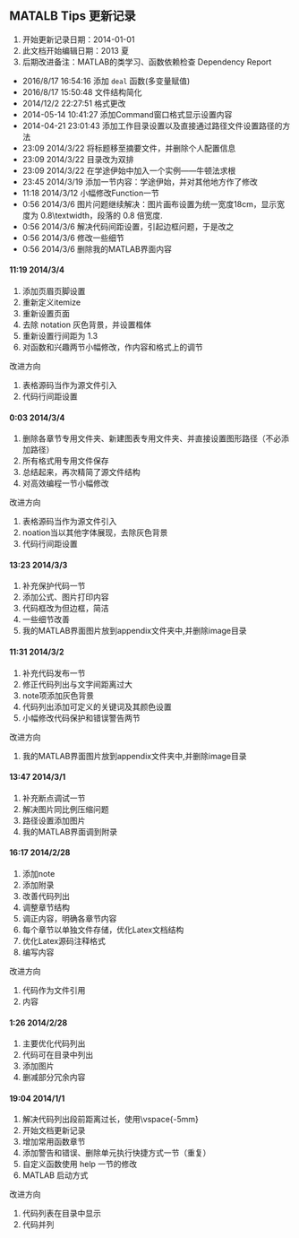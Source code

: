 ## MATALB Tips 更新记录

1. 开始更新记录日期：2014-01-01
2. 此文档开始编辑日期：2013 夏
3. 后期改进备注：MATLAB的类学习、函数依赖检查 Dependency Report

- 2016/8/17 16:54:16 添加 `deal` 函数(多变量赋值)
- 2016/8/17 15:50:48 文件结构简化
- 2014/12/2 22:27:51 格式更改
- 2014-05-14 10:41:27 添加Command窗口格式显示设置内容
- 2014-04-21 23:01:43 添加工作目录设置以及直接通过路径文件设置路径的方法
- 23:09 2014/3/22 将标题移至摘要文件，并删除个人配置信息
- 23:09 2014/3/22 目录改为双排
- 23:09 2014/3/22 在学途伊始中加入一个实例――牛顿法求根
- 23:45 2014/3/19 添加一节内容：学途伊始，并对其他地方作了修改
- 11:18 2014/3/12 小幅修改Function一节 
- 0:56 2014/3/6 图片问题继续解决：图片画布设置为统一宽度18cm，显示宽度为 0.8\textwidth，段落的 0.8 倍宽度.
- 0:56 2014/3/6 解决代码间距设置，引起边框问题，于是改之
- 0:56 2014/3/6 修改一些细节
- 0:56 2014/3/6 删除我的MATLAB界面内容

#### 11:19 2014/3/4

1. 添加页眉页脚设置
2. 重新定义itemize
3. 重新设置页面
4. 去除 notation 灰色背景，并设置楷体
5. 重新设置行间距为 1.3
6. 对函数和兴趣两节小幅修改，作内容和格式上的调节

改进方向  
1. 表格源码当作为源文件引入
2. 代码行间距设置


#### 0:03 2014/3/4

1. 删除各章节专用文件夹、新建图表专用文件夹、并直接设置图形路径（不必添加路径）
2. 所有格式用专用文件保存
3. 总结起来，再次精简了源文件结构
4. 对高效编程一节小幅修改

改进方向  
1. 表格源码当作为源文件引入
2. noation当以其他字体展现，去除灰色背景
3. 代码行间距设置


#### 13:23 2014/3/3

1. 补充保护代码一节
2. 添加公式、图片打印内容
3. 代码框改为但边框，简洁
4. 一些细节改善
5. 我的MATLAB界面图片放到appendix文件夹中,并删除image目录


#### 11:31 2014/3/2

1. 补充代码发布一节
2. 修正代码列出与文字间距离过大
3. note项添加灰色背景
4. 代码列出添加可定义的关键词及其颜色设置
5. 小幅修改代码保护和错误警告两节

改进方向  
1. 我的MATLAB界面图片放到appendix文件夹中,并删除image目录


#### 13:47 2014/3/1

1. 补充断点调试一节
2. 解决图片同比例压缩问题
3. 路径设置添加图片
4. 我的MATLAB界面调到附录


#### 16:17 2014/2/28

1. 添加note
2. 添加附录
3. 改善代码列出
4. 调整章节结构
5. 调正内容，明确各章节内容
6. 每个章节以单独文件存储，优化Latex文档结构
7. 优化Latex源码注释格式
8. 编写内容

改进方向    
1. 代码作为文件引用
2. 内容


#### 1:26 2014/2/28

1. 主要优化代码列出
2. 代码可在目录中列出
3. 添加图片
4. 删减部分冗余内容


#### 19:04 2014/1/1

1. 解决代码列出段前距离过长，使用\vspace{-5mm}
2. 开始文档更新记录
3. 增加常用函数章节
4. 添加警告和错误、删除单元执行快捷方式一节（重复）
5. 自定义函数使用 help 一节的修改
6. MATLAB 启动方式

改进方向    
1. 代码列表在目录中显示
2. 代码并列